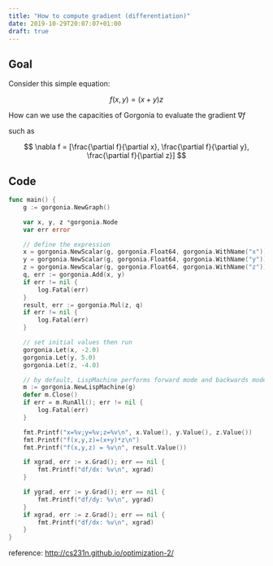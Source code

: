 ```yaml
---
title: "How to compute gradient (differentiation)"
date: 2019-10-29T20:07:07+01:00
draft: true
---
```



## Goal
Consider this simple equation:

$$ f(x,y) = ( x + y ) z $$

How can we use the capacities of Gorgonia to evaluate the gradient $\nabla f$


such as

$$ \nabla f = [\frac{\partial f}{\partial x}, \frac{\partial f}{\partial y}, \frac{\partial f}{\partial z}] $$

## Code

```go
func main() {
	g := gorgonia.NewGraph()

	var x, y, z *gorgonia.Node
	var err error

	// define the expression
	x = gorgonia.NewScalar(g, gorgonia.Float64, gorgonia.WithName("x"))
	y = gorgonia.NewScalar(g, gorgonia.Float64, gorgonia.WithName("y"))
	z = gorgonia.NewScalar(g, gorgonia.Float64, gorgonia.WithName("z"))
	q, err := gorgonia.Add(x, y)
	if err != nil {
		log.Fatal(err)
	}
	result, err := gorgonia.Mul(z, q)
	if err != nil {
		log.Fatal(err)
	}

	// set initial values then run
	gorgonia.Let(x, -2.0)
	gorgonia.Let(y, 5.0)
	gorgonia.Let(z, -4.0)

	// by default, LispMachine performs forward mode and backwards mode execution
	m := gorgonia.NewLispMachine(g)
	defer m.Close()
	if err = m.RunAll(); err != nil {
		log.Fatal(err)
	}

	fmt.Printf("x=%v;y=%v;z=%v\n", x.Value(), y.Value(), z.Value())
	fmt.Printf("f(x,y,z)=(x+y)*z\n")
	fmt.Printf("f(x,y,z) = %v\n", result.Value())

	if xgrad, err := x.Grad(); err == nil {
		fmt.Printf("df/dx: %v\n", xgrad)
	}

	if ygrad, err := y.Grad(); err == nil {
		fmt.Printf("df/dy: %v\n", ygrad)
	}
	if xgrad, err := z.Grad(); err == nil {
		fmt.Printf("df/dx: %v\n", xgrad)
	}
}
```

reference: http://cs231n.github.io/optimization-2/
